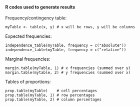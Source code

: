#### R codes used to generate results 

Frequency/contingency table: 

``` {r} 
myTable <- table(x, y) # x will be rows, y will be columns
```

Expected frequencies:

``` {r}
independence_table(myTable, frequency = c("absolute"))
independence_table(myTable, frequency = c("relative"))
```

Marginal frequencies: 

``` {r}
margin.table(myTable, 1) # x frequencies (summed over y)
margin.table(mytable, 2) # y frequencies (summed over x)
```

Tables of proportions: 

``` {r}
prop.table(myTable)    # cell percentages
prop.table(myTable, 1) # row percentages
prop.table(myTable, 2) # column percentages 
```
